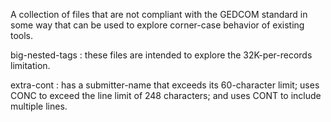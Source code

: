 A collection of files that are not compliant with the GEDCOM standard in some way that can be used to explore corner-case behavior of existing tools.

big-nested-tags
:   these files are intended to explore the 32K-per-records limitation.

extra-cont
:   has a submitter-name that exceeds its 60-character limit; uses CONC to exceed the line limit of 248 characters; and uses CONT to include multiple lines.

